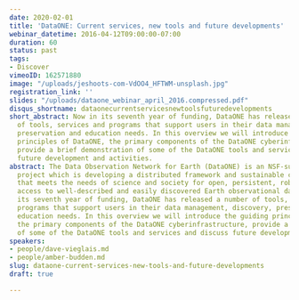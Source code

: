 ```yaml
---
date: 2020-02-01
title: 'DataONE: Current services, new tools and future developments'
webinar_datetime: 2016-04-12T09:00:00-07:00
duration: 60
status: past
tags:
- Discover
vimeoID: 162571880
image: "/uploads/jeshoots-com-VdOO4_HFTWM-unsplash.jpg"
registration_link: ''
slides: "/uploads/dataone_webinar_april_2016.compressed.pdf"
disqus_shortname: dataonecurrentservicesnewtoolsfuturedevelopments
short_abstract: Now in its seventh year of funding, DataONE has released a number
  of tools, services and programs that support users in their data management, discovery,
  preservation and education needs. In this overview we will introduce the guiding
  principles of DataONE, the primary components of the DataONE cyberinfrastructure,
  provide a brief demonstration of some of the DataONE tools and services and discuss
  future development and activities.
abstract: The Data Observation Network for Earth (DataONE) is an NSF-supported DataNet
  project which is developing a distributed framework and sustainable cyberinfrastructure
  that meets the needs of science and society for open, persistent, robust, and secure
  access to well-described and easily discovered Earth observational data. Now in
  its seventh year of funding, DataONE has released a number of tools, services and
  programs that support users in their data management, discovery, preservation and
  education needs. In this overview we will introduce the guiding principles of DataONE,
  the primary components of the DataONE cyberinfrastructure, provide a brief demonstration
  of some of the DataONE tools and services and discuss future development and activities.
speakers:
- people/dave-vieglais.md
- people/amber-budden.md
slug: dataone-current-services-new-tools-and-future-developments
draft: true

---
```

